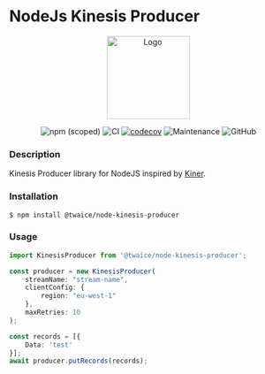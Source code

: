 # NodeJs Kinesis Producer

<p style="text-align: center">
  <img width="150" height="150" src="https://i.imgur.com/DzHBVsI.png" alt="Logo">
</p>

<div style="text-align: center;">

![npm (scoped)](https://img.shields.io/npm/v/@twaice/node-kinesis-producer)
![CI](https://github.com/TWAICE/node-kinesis-producer/workflows/Build/badge.svg)
[![codecov](https://codecov.io/gh/TWAICE/node-kinesis-producer/branch/main/graph/badge.svg?token=YDL7IV4MTC)](https://codecov.io/gh/TWAICE/node-kinesis-producer)
![Maintenance](https://img.shields.io/badge/Maintained%3F-yes-green.svg)
![GitHub](https://img.shields.io/github/license/TWAICE/node-kinesis-producer)

</div>

### Description

Kinesis Producer library for NodeJS inspired by [Kiner](https://github.com/bufferapp/kiner).

### Installation

```
$ npm install @twaice/node-kinesis-producer
```

### Usage

```typescript
import KinesisProducer from '@twaice/node-kinesis-producer';

const producer = new KinesisProducer(
    streamName: "stream-name",
    clientConfig: {
        region: "eu-west-1"
    },
    maxRetries: 10
);

const records = [{
    Data: 'test'
}];
await producer.putRecords(records);
```
